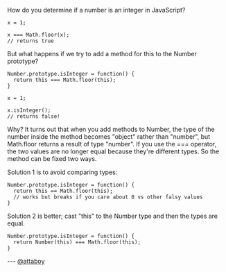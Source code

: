 How do you determine if a number is an integer in JavaScript?

```
x = 1;

x === Math.floor(x);
// returns true
```

But what happens if we try to add a method for this to the Number prototype?

```
Number.prototype.isInteger = function() {
  return this === Math.floor(this);
}

x = 1;

x.isInteger();
// returns false!
```

Why? It turns out that when you add methods to Number, the type of the number inside the method becomes "object" rather than "number", but Math.floor returns a result of type "number". If you use the === operator, the two values are no longer equal because they're different types. So the method can be fixed two ways.

Solution 1 is to avoid comparing types:

```
Number.prototype.isInteger = function() {
  return this == Math.floor(this);
  // works but breaks if you care about 0 vs other falsy values
}
```

Solution 2 is better; cast "this" to the Number type and then the types are equal.

```
Number.prototype.isInteger = function() {
  return Number(this) === Math.floor(this);
}
```

--- [@attaboy](http://twitter.com/attaboy)
